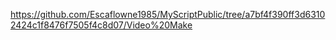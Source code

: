 https://github.com/Escaflowne1985/MyScriptPublic/tree/a7bf4f390ff3d63102424c1f8476f7505f4c8d07/Video%20Make
